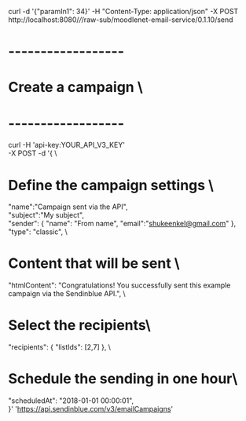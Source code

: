 curl -d '{"paramIn1": 34}' -H "Content-Type: application/json" -X POST http://localhost:8080/_/_/raw-sub/moodlenet-email-service/0.1.10/send

# ------------------
# Create a campaign \
# ------------------
curl -H 'api-key:YOUR_API_V3_KEY' \
-X POST -d '{ \
# Define the campaign settings \
"name":"Campaign sent via the API", \
"subject":"My subject", \
"sender": { "name": "From name", "email":"shukeenkel@gmail.com" }, \
"type": "classic", \
# Content that will be sent \
"htmlContent": "Congratulations! You successfully sent this example campaign via the Sendinblue API.", \
# Select the recipients\
"recipients": { "listIds": [2,7] }, \
# Schedule the sending in one hour\
"scheduledAt": "2018-01-01 00:00:01", \
}'
'https://api.sendinblue.com/v3/emailCampaigns'